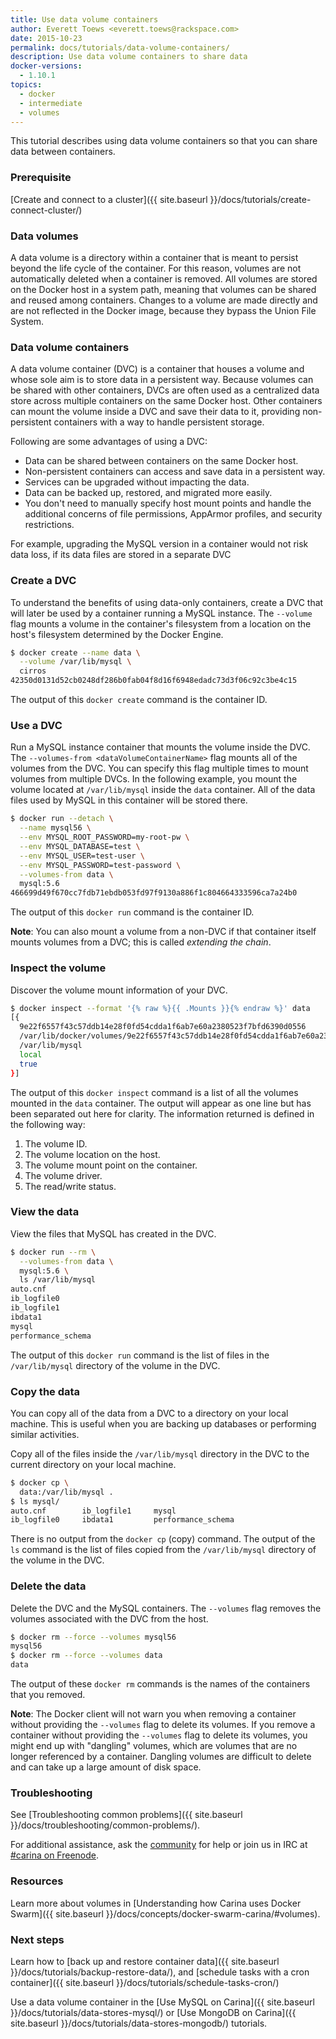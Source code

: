 ```yaml
---
title: Use data volume containers
author: Everett Toews <everett.toews@rackspace.com>
date: 2015-10-23
permalink: docs/tutorials/data-volume-containers/
description: Use data volume containers to share data
docker-versions:
  - 1.10.1
topics:
  - docker
  - intermediate
  - volumes
---
```


This tutorial describes using data volume containers so that you can share data between containers.

### Prerequisite

[Create and connect to a cluster]({{ site.baseurl }}/docs/tutorials/create-connect-cluster/)

### Data volumes

A data volume is a directory within a container that is meant to persist beyond the life cycle of the container. For this reason, volumes are not automatically deleted when a container is removed. All volumes are stored on the Docker host in a system path, meaning that volumes can be shared and reused among containers. Changes to a volume are made directly and are not reflected in the Docker image, because they bypass the Union File System.

### Data volume containers

A data volume container (DVC) is a container that houses a volume and whose sole aim is to store data in a persistent way. Because volumes can be shared with other containers, DVCs are often used as a centralized data store across multiple containers on the same Docker host. Other containers can mount the volume inside a DVC and save their data to it, providing non-persistent containers with a way to handle persistent storage.

Following are some advantages of using a DVC:

* Data can be shared between containers on the same Docker host.
* Non-persistent containers can access and save data in a persistent way.
* Services can be upgraded without impacting the data.
* Data can be backed up, restored, and migrated more easily.
* You don't need to manually specify host mount points and handle the additional concerns of file permissions, AppArmor profiles, and security restrictions.

For example, upgrading the MySQL version in a container would not risk data loss, if its data files are stored in a separate DVC

### Create a DVC

To understand the benefits of using data-only containers, create a DVC that will later be used by a container running a MySQL instance. The `--volume` flag mounts a volume in the container's filesystem from a location on the host's filesystem determined by the Docker Engine.

```bash
$ docker create --name data \
  --volume /var/lib/mysql \
  cirros
42350d0131d52cb0248df286b0fab04f8d16f6948edadc73d3f06c92c3be4c15
```

The output of this `docker create` command is the container ID.

### Use a DVC

Run a MySQL instance container that mounts the volume inside the DVC. The `--volumes-from <dataVolumeContainerName>` flag mounts all of the volumes from the DVC. You can specify this flag multiple times to mount volumes from multiple DVCs. In the following example, you mount the volume located at `/var/lib/mysql` inside the `data` container. All of the data files used by MySQL in this container will be stored there.

```bash
$ docker run --detach \
  --name mysql56 \
  --env MYSQL_ROOT_PASSWORD=my-root-pw \
  --env MYSQL_DATABASE=test \
  --env MYSQL_USER=test-user \
  --env MYSQL_PASSWORD=test-password \
  --volumes-from data \
  mysql:5.6
466699d49f670cc7fdb71ebdb053fd97f9130a886f1c804664333596ca7a24b0
```

The output of this `docker run` command is the container ID.

**Note**: You can also mount a volume from a non-DVC if that container itself mounts volumes from a DVC; this is called _extending the chain_.

### Inspect the volume

Discover the volume mount information of your DVC.

```bash
$ docker inspect --format '{% raw %}{{ .Mounts }}{% endraw %}' data
[{
  9e22f6557f43c57ddb14e28f0fd54cdda1f6ab7e60a2380523f7bfd6390d0556
  /var/lib/docker/volumes/9e22f6557f43c57ddb14e28f0fd54cdda1f6ab7e60a2380523f7bfd6390d0556/_data
  /var/lib/mysql
  local  
  true
}]
```

The output of this `docker inspect` command is a list of all the volumes mounted in the `data` container. The output will appear as one line but has been separated out here for clarity. The information returned is defined in the following way:

1. The volume ID.
1. The volume location on the host.
1. The volume mount point on the container.
1. The volume driver.
1. The read/write status.

### View the data

View the files that MySQL has created in the DVC.

```bash
$ docker run --rm \
  --volumes-from data \
  mysql:5.6 \
  ls /var/lib/mysql
auto.cnf
ib_logfile0
ib_logfile1
ibdata1
mysql
performance_schema
```

The output of this `docker run` command is the list of files in the `/var/lib/mysql` directory of the volume in the DVC.

### Copy the data

You can copy all of the data from a DVC to a directory on your local machine. This is useful when you are backing up databases or performing similar activities.

Copy all of the files inside the `/var/lib/mysql` directory in the DVC to the current directory on your local machine.

```bash
$ docker cp \
  data:/var/lib/mysql .
$ ls mysql/
auto.cnf		ib_logfile1		mysql
ib_logfile0		ibdata1			performance_schema
```

There is no output from the `docker cp` (copy) command. The output of the `ls` command is the list of files copied from the `/var/lib/mysql` directory of the volume in the DVC.

### Delete the data

Delete the DVC and the MySQL containers. The `--volumes` flag removes the volumes associated with the DVC from the host.

```bash
$ docker rm --force --volumes mysql56
mysql56
$ docker rm --force --volumes data
data
```

The output of these `docker rm` commands is the names of the containers that you removed.

**Note**: The Docker client will not warn you when removing a container without providing the `--volumes` flag to delete its volumes. If you remove a container without providing the `--volumes` flag to delete its volumes, you might end up with "dangling" volumes, which are volumes that are no longer referenced by a container. Dangling volumes are difficult to delete and can take up a large amount of disk space.

### Troubleshooting

See [Troubleshooting common problems]({{ site.baseurl }}/docs/troubleshooting/common-problems/).

For additional assistance, ask the [community](https://community.getcarina.com/) for help or join us in IRC at [#carina on Freenode](http://webchat.freenode.net/?channels=carina).

### Resources

Learn more about volumes in [Understanding how Carina uses Docker Swarm]({{ site.baseurl }}/docs/concepts/docker-swarm-carina/#volumes).

### Next steps

Learn how to [back up and restore container data]({{ site.baseurl }}/docs/tutorials/backup-restore-data/), and [schedule tasks with a cron container]({{ site.baseurl }}/docs/tutorials/schedule-tasks-cron/)

Use a data volume container in the [Use MySQL on Carina]({{ site.baseurl }}/docs/tutorials/data-stores-mysql/) or [Use MongoDB on Carina]({{ site.baseurl }}/docs/tutorials/data-stores-mongodb/) tutorials.
